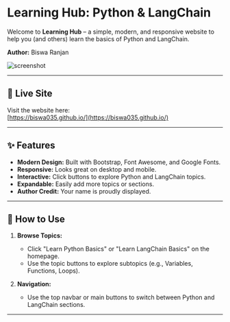 # Learning Hub: Python & LangChain

Welcome to **Learning Hub** – a simple, modern, and responsive website to help you (and others) learn the basics of Python and LangChain.

**Author:** Biswa Ranjan

![screenshot](https://user-images.githubusercontent.com/your-screenshot.png) <!-- (Optional: add a screenshot of your site) -->

---

## 🚀 Live Site

Visit the website here:  
[https://biswa035.github.io/](https://biswa035.github.io/)

---

## ✨ Features

- **Modern Design:** Built with Bootstrap, Font Awesome, and Google Fonts.
- **Responsive:** Looks great on desktop and mobile.
- **Interactive:** Click buttons to explore Python and LangChain topics.
- **Expandable:** Easily add more topics or sections.
- **Author Credit:** Your name is proudly displayed.

---

## 📝 How to Use

1. **Browse Topics:**  
   - Click "Learn Python Basics" or "Learn LangChain Basics" on the homepage.
   - Use the topic buttons to explore subtopics (e.g., Variables, Functions, Loops).

2. **Navigation:**  
   - Use the top navbar or main buttons to switch between Python and LangChain sections.

---
